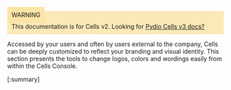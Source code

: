 
<div style="background-color: #fbe9b7;font-size: 14px;">
<span style="background-color: #fae4a6;padding: 10px;">WARNING</span>
<span style="padding: 10px;display: inline-block;">This documentation is for Cells v2. Looking for <a href="https://pydio.com/en/docs/cells/v3/quick-start">Pydio Cells v3 docs?</a></span>
</div>




Accessed by your users and often by users external to the company, Cells can be deeply customized to reflect your branding and visual identity. This section presents the tools to change logos, colors and wordings easily from within the Cells Console.

[:summary]